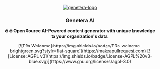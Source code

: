 <br /><br />

<p align="center">
<a href="https://genetera.com">
  <img src="https://i.ibb.co/nbrGRCp/genetera-logo.png" alt="genetera-logo" border="0">
</a>
</p>

<h3 align="center"><b>Genetera AI</b></h3>
<p align="center"><b>🔥 🔥 Open Source AI-Powered content generator with unique knowledge to your organization's data.</b></p>

<p align="center">
  [![PRs Welcome](https://img.shields.io/badge/PRs-welcome-brightgreen.svg?style=flat-square)](https://makeapullrequest.com)
  [![License: AGPL v3](https://img.shields.io/badge/License-AGPL%20v3-blue.svg)](https://www.gnu.org/licenses/agpl-3.0)  
</p>

